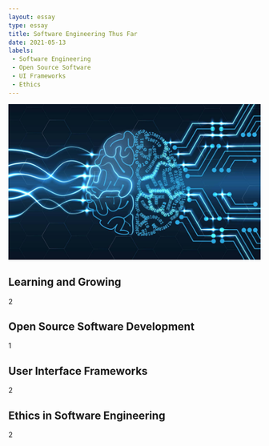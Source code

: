 ```yaml
---
layout: essay
type: essay
title: Software Engineering Thus Far
date: 2021-05-13
labels:
 - Software Engineering
 - Open Source Software
 - UI Frameworks
 - Ethics
---
```


<img class="ui image" src="/images/softwareengineering.jpg">

## Learning and Growing
2

## Open Source Software Development
1

## User Interface Frameworks
2

## Ethics in Software Engineering
2

